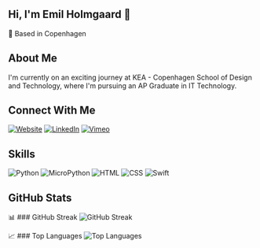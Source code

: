 ## Hi, I'm Emil Holmgaard 👋
📍 Based in Copenhagen

## About Me
I'm currently on an exciting journey at KEA - Copenhagen School of Design and Technology, where I'm pursuing an AP Graduate in IT Technology.

## Connect With Me
[![Website](https://img.shields.io/badge/-Portfolio-black?style=flat-square&logo=github&logoColor=white)](https://holmdev.io)
[![LinkedIn](https://img.shields.io/badge/-LinkedIn-blue?style=flat-square&logo=linkedin&logoColor=white)](https://www.linkedin.com/in/emil-holmgaard-kristoffersen-13638729b/)
[![Vimeo](https://img.shields.io/badge/-Vimeo-black?style=flat-square&logo=vimeo&logoColor=white)](https://vimeo.com/user210450036)

## Skills
![Python](https://img.shields.io/badge/-Python-3776AB?style=flat-square&logo=python&logoColor=white)
![MicroPython](https://img.shields.io/badge/-MicroPython-6B4E71?style=flat-square&logo=micropython&logoColor=white)
![HTML](https://img.shields.io/badge/-HTML-E34F26?style=flat-square&logo=html5&logoColor=white)
![CSS](https://img.shields.io/badge/-CSS-1572B6?style=flat-square&logo=css3&logoColor=white)
![Swift](https://img.shields.io/badge/-Swift-FA7343?style=flat-square&logo=swift&logoColor=white)

## GitHub Stats
📊 ### GitHub Streak
![GitHub Streak](https://github-readme-streak-stats.herokuapp.com/?user=holmek&theme=dark)

📈 ### Top Languages
![Top Languages](https://github-readme-stats.vercel.app/api/top-langs/?username=holmek&layout=compact&theme=dark)
